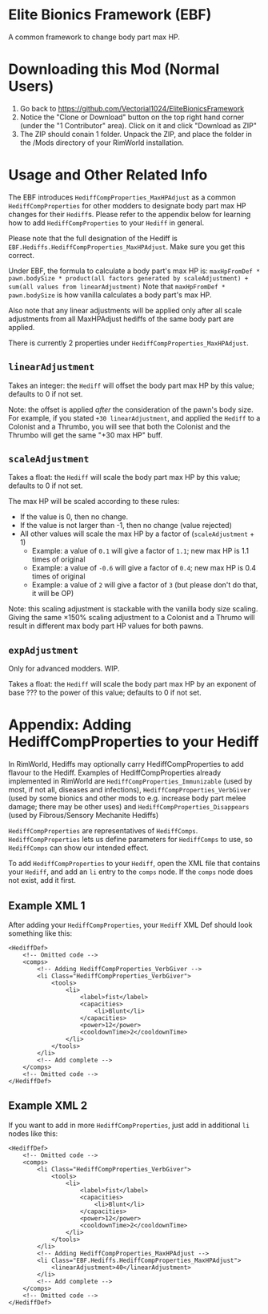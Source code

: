 # Elite Bionics Framework (EBF)
A common framework to change body part max HP.

# Downloading this Mod (Normal Users)
1. Go back to https://github.com/Vectorial1024/EliteBionicsFramework
2. Notice the "Clone or Download" button on the top right hand corner (under the "1 Contributor" area). Click on it and click "Download as ZIP"
3. The ZIP should conain 1 folder. Unpack the ZIP, and place the folder in the /Mods directory of your RimWorld installation.

# Usage and Other Related Info
The EBF introduces `HediffCompProperties_MaxHPAdjust` as a common `HediffCompProperties` for other modders to designate body part max HP changes for their `Hediff`s. Please refer to the appendix below for learning how to add `HediffCompProperties` to your `Hediff` in general.

Please note that the full designation of the Hediff is `EBF.Hediffs.HediffCompProperties_MaxHPAdjust`. Make sure you get this correct.

Under EBF, the formula to calculate a body part's max HP is:
`maxHpFromDef * pawn.bodySize * product(all factors generated by scaleAdjustment) + sum(all values from linearAdjustment)`
Note that `maxHpFromDef * pawn.bodySize` is how vanilla calculates a body part's max HP.

Also note that any linear adjustments will be applied only after all scale adjustments from all MaxHPAdjust hediffs of the same body part are applied.

There is currently 2 properties under `HediffCompProperties_MaxHPAdjust`.
## `linearAdjustment`
Takes an integer: the `Hediff` will offset the body part max HP by this value; defaults to 0 if not set.

Note: the offset is applied *after* the consideration of the pawn's body size. For example, if you stated `+30 linearAdjustment`, and applied the `Hediff` to a Colonist and a Thrumbo, you will see that both the Colonist and the Thrumbo will get the same "+30 max HP" buff.

## `scaleAdjustment`
Takes a float: the `Hediff` will scale the body part max HP by this value; defaults to 0 if not set.

The max HP will be scaled according to these rules:
- If the value is 0, then no change.
- If the value is not larger than -1, then no change (value rejected)
- All other values will scale the max HP by a factor of (`scaleAdjustment` + 1)
  - Example: a value of `0.1` will give a factor of `1.1`; new max HP is 1.1 times of original
  - Example: a value of `-0.6` will give a factor of `0.4`; new max HP is 0.4 times of original
  - Example: a value of `2` will give a factor of `3` (but please don't do that, it will be OP)

Note: this scaling adjustment is stackable with the vanilla body size scaling. Giving the same ×150% scaling adjustment to a Colonist and a Thrumo will result in different max body part HP values for both pawns.

## `expAdjustment`
Only for advanced modders. WIP.

Takes a float: the `Hediff` will scale the body part max HP by an exponent of base ??? to the power of this value; defaults to 0 if not set.

# Appendix: Adding HediffCompProperties to your Hediff
In RimWorld, Hediffs may optionally carry HediffCompProperties to add flavour to the Hediff. Examples of HediffCompProperties already implemented in RimWorld are `HediffCompProperties_Immunizable` (used by most, if not all, diseases and infections), `HediffCompProperties_VerbGiver` (used by some bionics and other mods to e.g. increase body part melee damage; there may be other uses) and `HediffCompProperties_Disappears` (used by Fibrous/Sensory Mechanite Hediffs)

`HediffCompProperties` are representatives of `HediffComps`. `HediffCompProperties` lets us define parameters for `HediffComps` to use, so `HediffComps` can show our intended effect.

To add `HediffCompProperties` to your `Hediff`, open the XML file that contains your `Hediff`, and add an `li` entry to the `comps` node. If the `comps` node does not exist, add it first.

## Example XML 1
After adding your `HediffCompProperties`, your `Hediff` XML Def should look something like this:
```
<HediffDef>
    <!-- Omitted code -->
    <comps>
        <!-- Adding HediffCompProperties_VerbGiver -->
        <li Class="HediffCompProperties_VerbGiver">
            <tools>
                <li>
                    <label>fist</label>
                    <capacities>
                        <li>Blunt</li>
                    </capacities>
                    <power>12</power>
                    <cooldownTime>2</cooldownTime>
                </li>
            </tools>
        </li>
        <!-- Add complete -->
    </comps>
    <!-- Omitted code -->
</HediffDef>
```

## Example XML 2
If you want to add in more `HediffCompProperties`, just add in additional `li` nodes like this:
```
<HediffDef>
    <!-- Omitted code -->
    <comps>
        <li Class="HediffCompProperties_VerbGiver">
            <tools>
                <li>
                    <label>fist</label>
                    <capacities>
                        <li>Blunt</li>
                    </capacities>
                    <power>12</power>
                    <cooldownTime>2</cooldownTime>
                </li>
            </tools>
        </li>
        <!-- Adding HediffCompProperties_MaxHPAdjust -->
        <li Class="EBF.Hediffs.HediffCompProperties_MaxHPAdjust">
            <linearAdjustment>40</linearAdjustment>
        </li>
        <!-- Add complete -->
    </comps>
    <!-- Omitted code -->
</HediffDef>
```